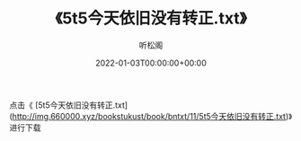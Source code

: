 ﻿---
title:  《5t5今天依旧没有转正.txt》
date:   2022-01-03T00:00:00+00:00
author: 听松阁
layout: post
permalink: /5t5今天依旧没有转正/
categories: 小说
tags: [小说]
---

点击《 [5t5今天依旧没有转正.txt](<a href="http://img.660000.xyz/bookstukust/book/bntxt/11/5t5" target=_blank>http://img.660000.xyz/bookstukust/book/bntxt/11/5t5今天依旧没有转正.txt)》进行下载
